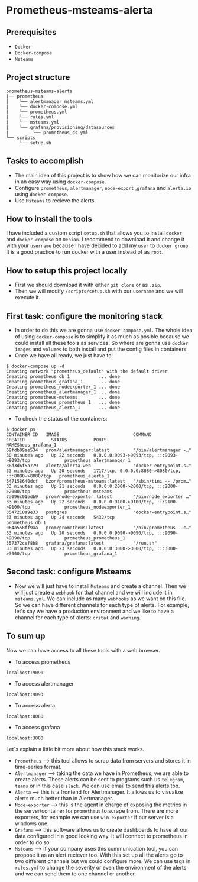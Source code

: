 # Prometheus-msteams-alerta
## Prerequisites
* `Docker`
* `Docker-compose`
* `Msteams`

## Project structure
```
prometheus-msteams-alerta
|── prometheus
|    └── alertmanager_msteams.yml
|    └── docker-compose.yml
|    └── prometheus.yml
|    └── rules.yml
|    └── msteams.yml
|    └── grafana/provisioning/datasources
|         └── prometheus_ds.yml    
└── scripts
     └── setup.sh
```
## Tasks to accomplish
- The main idea of this project is to show how we can monitorize our infra in an easy way using `docker-compose`.
- Configure `prometheus`, `alertmanager`, `node-export` ,`grafana` and `alerta.io` using `docker-compose`.
- Use `Msteams` to recieve the alerts.

## How to install the tools
I have included a custom script `setup.sh` that allows you to install `docker` and `docker-compose` on `Debian`.
I recommend to download it and change it with your `username` because I have decided to add my `user` to `docker group`. It is a good practice to run docker with a user instead of as `root`.

## How to setup this project locally
- First we should download it with either `git clone` or as `.zip`.
- Then we will modify `/scripts/setup.sh` with our `username` and we will execute it.

## First task: configure the monitoring stack
- In order to do this we are gonna use `docker-compose.yml`. The whole idea of using `docker-compose` is to simplify it as much as posible because we could install all these tools as services. So where are gonna use `docker images` and `volumes` to both install and put the config files in containers.
- Once we have all ready, we just have to:

````
$ docker-compose up -d
Creating network "prometheus_default" with the default driver
Creating prometheus_db_1           ... done
Creating prometheus_grafana_1      ... done
Creating prometheus_nodeexporter_1 ... done
Creating prometheus_alertmanager_1 ... done
Creating prometheus-msteams        ... done
Creating prometheus_prometheus_1   ... done
Creating prometheus_alerta_1       ... done
````
- To check the status of the containers:
````
$ docker ps
CONTAINER ID   IMAGE                            COMMAND                  CREATED          STATUS          PORTS                                                 NAMESheus_grafana_1
69fdb09ae534   prom/alertmanager:latest         "/bin/alertmanager -…"   30 minutes ago   Up 22 seconds   0.0.0.0:9093->9093/tcp, :::9093->9093/tcp             prometheus_alertmanager_1
38d3d6f5a779   alerta/alerta-web                "docker-entrypoint.s…"   33 minutes ago   Up 20 seconds   1717/tcp, 0.0.0.0:8080->8080/tcp, :::8080->8080/tcp   prometheus_alerta_1
547158640dcf   bzon/prometheus-msteams:latest   "/sbin/tini -- /prom…"   33 minutes ago   Up 21 seconds   0.0.0.0:2000->2000/tcp, :::2000->2000/tcp             prometheus-msteams
7a096c01edb9   prom/node-exporter:latest        "/bin/node_exporter …"   33 minutes ago   Up 22 seconds   0.0.0.0:9100->9100/tcp, :::9100->9100/tcp             prometheus_nodeexporter_1
3547210a9e33   postgres                         "docker-entrypoint.s…"   33 minutes ago   Up 24 seconds   5432/tcp                                              prometheus_db_1
064a558ff9aa   prom/prometheus:latest           "/bin/prometheus --c…"   33 minutes ago   Up 20 seconds   0.0.0.0:9090->9090/tcp, :::9090->9090/tcp             prometheus_prometheus_1
357372cef8b8   grafana/grafana:latest           "/run.sh"                33 minutes ago   Up 23 seconds   0.0.0.0:3000->3000/tcp, :::3000->3000/tcp             prometheus_grafana_1
````

## Second task: configure Msteams
- Now we will just have to install `Msteams` and create a channel. Then we will just create a `webhook` for that channel and we will include it in `msteams.yml`. We can include as many `webhooks` as we want on this file. So we can have different channels for each type of alerts. For example, let's say we have a production environment and we like to have a channel for each type of alerts: `crital` and `warning`.

## To sum up
Now we can have access to all these tools with a web browser.
- To access prometheus
````
localhost:9090
````
- To access alertmanager
````
localhost:9093
````
- To access alerta
````
localhost:8080
````
- To access grafana
````
localhost:3000
````
Let´s explain a little bit more about how this stack works. 
- `Prometheus` --> this tool allows to scrap data from servers and stores it in time-series format.
- `Alertmanager` --> taking the data we have in Prometheus, we are able to create alerts. These alerts can be sent to programs such us `telegram`, `teams` or in this case `slack`. We can use email to send this alerts too.
- `Alerta` --> this is a frontend for Alertmanager. It allows us to visualize alerts much better than in Alertmanager.
- `Node-exporter` --> this is the agent in charge of exposing the metrics in the server/container for `prometheus` to scrape from. There are more exporters, for example we can use `win-exporter` if our server is a windows one.
- `Grafana` --> this software allows us to create dashboards to have all our data configured in a good looking way. It will connect to prometheus in order to do so.
- `Msteams` --> if your company uses this communication tool, you can propose it as an alert reciever too. With this set up all the alerts go to two different channels but we could configure more. We can use tags in `rules.yml` to change the severity or even the environment of the alerts and we can send them to one channel or another.

